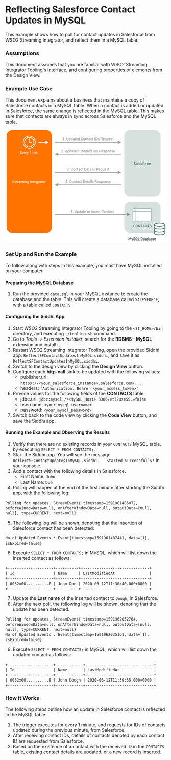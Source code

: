 # Reflecting Salesforce Contact Updates in MySQL
This example shows how to poll for contact updates in Salesforce from WSO2 Streaming Integrator, and reflect them in a MySQL table.

### Assumptions
This document assumes that you are familiar with WSO2 Streaming Integrator Tooling's interface, and configuring properties of elements from the Design View.

### Example Use Case
This document explains about a business that maintains a copy of Salesforce contacts in a MySQL table. When a contact is added or updated in Salesforce, the same change is reflected in the MySQL table. This makes sure that contacts are always in sync across Salesforce and the MySQL table.

<img src="../../../docs/assets/images/migration-mule/reflect-salesforce-contact-updates-in-mysql-use-case.png">

### Set Up and Run the Example

To follow along with steps in this example, you must have MySQL installed on your computer.

#### Preparing the MySQL Database
1. Run the provided `data.sql` in your MySQL instance to create the database and the table. This will create a database called `SALESFORCE`, with a table called `CONTACTS`.

#### Configuring the Siddhi App
1. Start WSO2 Streaming Integrator Tooling by going to the `<SI_HOME>/bin` directory, and executing `./tooling.sh` command.
2. Go to _Tools -> Extension Installer_, search for the **RDBMS - MySQL** extension and install it.
3. Restart WSO2 Streaming Integrator Tooling, open the provided Siddhi app: `ReflectSFContactUpdatesInMySQL.siddhi`, and save it as `ReflectSFContactUpdatesInMySQL.siddhi`.
4. Switch to the design view by clicking the **Design View** button.
5. Configure each **http-call** sink to be updated with the following values:
    - publisher.url: `https://<your_salesforce_instance>.salesforce.com/...`.
    - headers: `'Authorization: Bearer <your_access_token>'`
6. Provide values for the following fields of the **CONTACTS** table:
    - jdbc.url: `jdbc:mysql://<MySQL_Host>:3306/etl?useSSL=false`
    - username: `<your_mysql_username>`
    - password: `<your_mysql_password>`
7. Switch back to the code view by clicking the **Code View** button, and save the Siddhi app.

#### Running the Example and Observing the Results
1. Verify that there are no existing records in your `CONTACTS` MySQL table, by executing `SELECT * FROM CONTACTS;`.
2. Start the Siddhi app. You will see the message `ReflectSFContactUpdatesInMySQL.siddhi -  Started Successfully!` in your console.
3. Add a contact with the following details in Salesforce.
    - First Name: `John`
    - Last Name: `Doe`
4. Polling will happen at the end of the first minute after starting the Siddhi app, with the following log:
```
Polling for updates, StreamEvent{ timestamp=1591961486072, beforeWindowData=null, onAfterWindowData=null, outputData=[null, null], type=CURRENT, next=null}
```
5. The following log will be shown, denoting that the insertion of Salesforce contact has been detected:
```
No of Updated Events : Event{timestamp=1591961487441, data=[1], isExpired=false}
```
6. Execute `SELECT * FROM CONTACTS;` in MySQL, which will list down the inserted contact as follows:
```
+--------------------+----------+------------------------------+
| Id                 | Name     | LastModifiedAt               |
+--------------------+----------+------------------------------+
| 0032x00..........E | John Doe | 2020-06-12T11:30:40.000+0000 |
+--------------------+----------+------------------------------+
```
7. Update the **Last name** of the inserted contact to `Dough`, in Salesforce.
8. After the next poll, the following log will be shown, denoting that the update has been detected:
```
Polling for updates, StreamEvent{ timestamp=1591962032764, beforeWindowData=null, onAfterWindowData=null, outputData=[null, null], type=CURRENT, next=null}
No of Updated Events : Event{timestamp=1591962035161, data=[1], isExpired=false}
```
9. Execute `SELECT * FROM CONTACTS;` in MySQL, which will list down the updated contact as follows:
```
+--------------------+------------+------------------------------+
| Id                 | Name       | LastModifiedAt               |
+--------------------+------------+------------------------------+
| 0032x00..........E | John Dough | 2020-06-12T11:39:55.000+0000 |
+--------------------+------------+------------------------------+
```

### How it Works
The following steps outline how an update in Salesforce contact is reflected in the MySQL table:
1. The trigger executes for every 1 minute, and requests for IDs of contacts updated during the previous minute, from Salesforce.
2. After receiving contact IDs, details of contacts denoted by each contact ID are requested from Salesforce.
3. Based on the existence of a contact with the received ID in the `CONTACTS` table, existing contact details are updated, or a new record is inserted.
